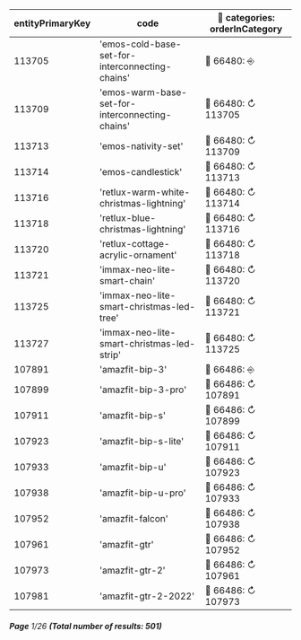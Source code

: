 | entityPrimaryKey | code                                            | 🔗 categories: orderInCategory |
| ---------------- | ----------------------------------------------- | ------------------------------ |
| 113705           | 'emos-cold-base-set-for-interconnecting-chains' | 🔗 66480: ⎆                    |
| 113709           | 'emos-warm-base-set-for-interconnecting-chains' | 🔗 66480: ↻ 113705             |
| 113713           | 'emos-nativity-set'                             | 🔗 66480: ↻ 113709             |
| 113714           | 'emos-candlestick'                              | 🔗 66480: ↻ 113713             |
| 113716           | 'retlux-warm-white-christmas-lightning'         | 🔗 66480: ↻ 113714             |
| 113718           | 'retlux-blue-christmas-lightning'               | 🔗 66480: ↻ 113716             |
| 113720           | 'retlux-cottage-acrylic-ornament'               | 🔗 66480: ↻ 113718             |
| 113721           | 'immax-neo-lite-smart-chain'                    | 🔗 66480: ↻ 113720             |
| 113725           | 'immax-neo-lite-smart-christmas-led-tree'       | 🔗 66480: ↻ 113721             |
| 113727           | 'immax-neo-lite-smart-christmas-led-strip'      | 🔗 66480: ↻ 113725             |
| 107891           | 'amazfit-bip-3'                                 | 🔗 66486: ⎆                    |
| 107899           | 'amazfit-bip-3-pro'                             | 🔗 66486: ↻ 107891             |
| 107911           | 'amazfit-bip-s'                                 | 🔗 66486: ↻ 107899             |
| 107923           | 'amazfit-bip-s-lite'                            | 🔗 66486: ↻ 107911             |
| 107933           | 'amazfit-bip-u'                                 | 🔗 66486: ↻ 107923             |
| 107938           | 'amazfit-bip-u-pro'                             | 🔗 66486: ↻ 107933             |
| 107952           | 'amazfit-falcon'                                | 🔗 66486: ↻ 107938             |
| 107961           | 'amazfit-gtr'                                   | 🔗 66486: ↻ 107952             |
| 107973           | 'amazfit-gtr-2'                                 | 🔗 66486: ↻ 107961             |
| 107981           | 'amazfit-gtr-2-2022'                            | 🔗 66486: ↻ 107973             |

###### **Page** 1/26 **(Total number of results: 501)**